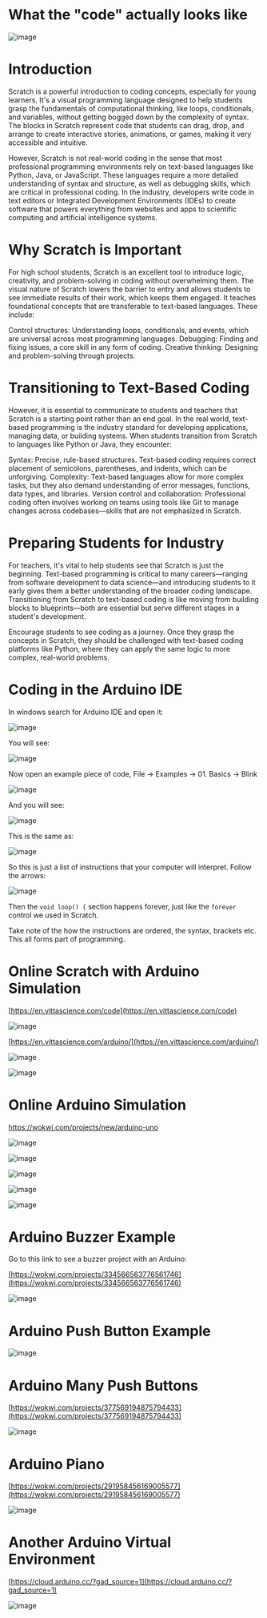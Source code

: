 # What the "code" actually looks like

![image](https://github.com/user-attachments/assets/df7f1d4b-0ae1-487c-9bf8-badbe9acfc83)

# Introduction

Scratch is a powerful introduction to coding concepts, especially for young learners. It's a visual programming language designed to help students grasp the fundamentals of computational thinking, like loops, conditionals, and variables, without getting bogged down by the complexity of syntax. The blocks in Scratch represent code that students can drag, drop, and arrange to create interactive stories, animations, or games, making it very accessible and intuitive.

However, Scratch is not real-world coding in the sense that most professional programming environments rely on text-based languages like Python, Java, or JavaScript. These languages require a more detailed understanding of syntax and structure, as well as debugging skills, which are critical in professional coding. In the industry, developers write code in text editors or Integrated Development Environments (IDEs) to create software that powers everything from websites and apps to scientific computing and artificial intelligence systems.

# Why Scratch is Important

For high school students, Scratch is an excellent tool to introduce logic, creativity, and problem-solving in coding without overwhelming them. The visual nature of Scratch lowers the barrier to entry and allows students to see immediate results of their work, which keeps them engaged. It teaches foundational concepts that are transferable to text-based languages. These include:

Control structures: Understanding loops, conditionals, and events, which are universal across most programming languages.
Debugging: Finding and fixing issues, a core skill in any form of coding.
Creative thinking: Designing and problem-solving through projects.

# Transitioning to Text-Based Coding

However, it is essential to communicate to students and teachers that Scratch is a starting point rather than an end goal. In the real world, text-based programming is the industry standard for developing applications, managing data, or building systems. When students transition from Scratch to languages like Python or Java, they encounter:

Syntax: Precise, rule-based structures. Text-based coding requires correct placement of semicolons, parentheses, and indents, which can be unforgiving.
Complexity: Text-based languages allow for more complex tasks, but they also demand understanding of error messages, functions, data types, and libraries.
Version control and collaboration: Professional coding often involves working on teams using tools like Git to manage changes across codebases—skills that are not emphasized in Scratch.

# Preparing Students for Industry

For teachers, it's vital to help students see that Scratch is just the beginning. Text-based programming is critical to many careers—ranging from software development to data science—and introducing students to it early gives them a better understanding of the broader coding landscape. Transitioning from Scratch to text-based coding is like moving from building blocks to blueprints—both are essential but serve different stages in a student's development.

Encourage students to see coding as a journey. Once they grasp the concepts in Scratch, they should be challenged with text-based coding platforms like Python, where they can apply the same logic to more complex, real-world problems.

# Coding in the Arduino IDE

In windows search for Arduino IDE and open it:

![image](https://github.com/user-attachments/assets/db0f756d-ab72-4817-aa2a-5a07649553f7)

You will see:

![image](https://github.com/user-attachments/assets/1f4efcd3-147c-4669-acec-ecd95c96a17d)

Now open an example piece of code, File -> Examples -> 01. Basics -> Blink 

![image](https://github.com/user-attachments/assets/50265988-270f-47ae-b2d8-3bd7a4089d0c)

And you will see:

![image](https://github.com/user-attachments/assets/3cf09ae8-4c89-4477-9f10-087f1431bbbd)

This is the same as:

![image](https://github.com/user-attachments/assets/55e599e6-0104-4535-aec6-4ee5746d7657)

So this is just a list of instructions that your computer will interpret. Follow the arrows:

![image](https://github.com/user-attachments/assets/648f2aed-4e1a-43d6-9818-8bf12133d03b)

Then the `void loop() {` section happens forever, just like the `forever` control we used in Scratch.

Take note of the how the instructions are ordered, the syntax, brackets etc. This all forms part of programming.

# Online Scratch with Arduino Simulation

[https://en.vittascience.com/code](https://en.vittascience.com/code)

![image](https://github.com/user-attachments/assets/e6a9d716-588d-4511-8ec7-b6209d9c50ab)

[https://en.vittascience.com/arduino/](https://en.vittascience.com/arduino/)

![image](https://github.com/user-attachments/assets/62db4ca4-865b-435a-97a0-5e68cdf4e603)

![image](https://github.com/user-attachments/assets/13f6da4f-0092-4b25-95c6-555bac7337f8)

# Online Arduino Simulation

https://wokwi.com/projects/new/arduino-uno

![image](https://github.com/user-attachments/assets/c9f2875e-6232-47b5-a364-5cde7b10d9bd)

![image](https://github.com/user-attachments/assets/393d5f43-d7ed-4f9f-8004-9a3ef66b9cf2)

![image](https://github.com/user-attachments/assets/f31715f1-f221-4cb3-89c2-5f80f9c4a6a9)

![image](https://github.com/user-attachments/assets/cc2493c3-293d-48d6-b74f-03b0a20f297d)

![image](https://github.com/user-attachments/assets/4dcbbeab-40f1-4523-b1c2-299b509b437d)

# Arduino Buzzer Example

Go to this link to see a buzzer project with an Arduino:

[https://wokwi.com/projects/334566563776561746](https://wokwi.com/projects/334566563776561746)

![image](https://github.com/user-attachments/assets/6d12e336-f75e-46b4-8a66-0c97a79a8903)

# Arduino Push Button Example

![image](https://github.com/user-attachments/assets/9fe5f2bf-8501-4dd9-8c74-09c78da8669d)


# Arduino Many Push Buttons

[https://wokwi.com/projects/377569194875794433](https://wokwi.com/projects/377569194875794433)

![image](https://github.com/user-attachments/assets/cd83d211-510e-4a1a-98d1-0f20c8d0194b)

# Arduino Piano

[https://wokwi.com/projects/291958456169005577](https://wokwi.com/projects/291958456169005577)

![image](https://github.com/user-attachments/assets/f1289374-ceac-4735-8680-21c8c90fe20d)

# Another Arduino Virtual Environment

[https://cloud.arduino.cc/?gad_source=1](https://cloud.arduino.cc/?gad_source=1)

![image](https://github.com/user-attachments/assets/21bf67ec-7c06-4adb-94ee-febc9aeb9712)




